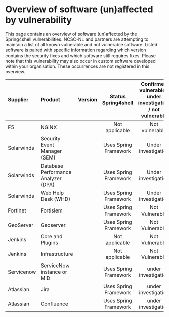 # Overview of software (un)affected by vulnerability

This page contains an overview of software (un)affected by the Spring4shell vulnerabilities. NCSC-NL and partners are attempting to maintain a list of all known vulnerable and not vulnerable software. Listed software is paired with specific information regarding which version contains the security fixes and which software still requires fixes. Please note that this vulnerability may also occur in custom software developed within your organisation. These occurrences are not registered in this overview.

| Supplier | Product | Version | Status Spring4shell | Confirmed vulnerable / under investigation / not vulnerable | Notes | Links |
|:---------|:--------|:--------------------:|:--------------------:|:--------------------:|:------|------:|
|F5|NGINX||Not applicable|Not vulnerable||https://support.f5.com/csp/article/K11510688|
|Solarwinds|Security Event Manager (SEM)||Uses Spring Framework|Under investigation||https://www.solarwinds.com/trust-center/security-advisories/spring4shell|
|Solarwinds|Database Performance Analyzer (DPA)||Uses Spring Framework|Under investigation||https://www.solarwinds.com/trust-center/security-advisories/spring4shell|
|Solarwinds|Web Help Desk (WHD)||Uses Spring Framework|Under investigation||https://www.solarwinds.com/trust-center/security-advisories/spring4shell|
|Fortinet|Fortisiem||Uses Spring Framework|Not Vulnerable|||
|GeoServer|Geoserver||Uses Spring Framework|Not Vulnerable||https://geoserver.org/announcements/vulnerability/2022/04/01/spring.html|
|Jenkins|Core and Plugins||Not applicable|Not Vulnerable||https://www.jenkins.io/blog/2022/03/31/spring-rce-CVE-2022-22965/|
|Jenkins|Infrastructure||Not applicable|Not Vulnerable||https://www.jenkins.io/blog/2022/03/31/spring-rce-CVE-2022-22965/|
|Servicenow|ServiceNow instance or MID||Uses Spring Framework|under investigation||https://community.servicenow.com/community?id=community_question&sys_id=5530394edb2e8950e2adc2230596194f|
|Atlassian|Jira||Uses Spring Framework|under investigation|||
|Atlassian|Confluence||Uses Spring Framework|under investigation|||
